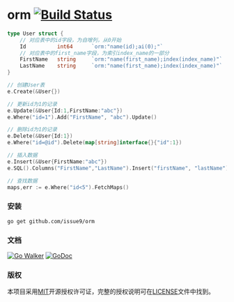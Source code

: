 orm [![Build Status](https://travis-ci.org/issue9/orm.svg?branch=master)](https://travis-ci.org/issue9/orm)
======

```go
type User struct {
    // 对应表中的id字段，为自增列，从0开始
    Id          int64      `orm:"name(id);ai(0);"`
    // 对应表中的first_name字段，为索引index_name的一部分
    FirstName   string     `orm:"name(first_name);index(index_name)"`
    LastName    string     `orm:"name(first_name);index(index_name)"`
}

// 创建User表
e.Create(&User{})

// 更新id为1的记录
e.Update(&User{Id:1,FirstName:"abc"})
e.Where("id=1").Add("FirstName", "abc").Update()

// 删除id为1的记录
e.Delete(&User{Id:1})
e.Where("id=@id").Delete(map[string]interface{}{"id":1})

// 插入数据
e.Insert(&User{FirstName:"abc"})
e.SQL().Columns("FirstName","LastName").Insert("firstName", "lastName")

// 查找数据
maps,err := e.Where("id<5").FetchMaps()
```

### 安装

```shell
go get github.com/issue9/orm
```


### 文档

[![Go Walker](http://gowalker.org/api/v1/badge)](http://gowalker.org/github.com/issue9/orm)
[![GoDoc](https://godoc.org/github.com/issue9/orm?status.svg)](https://godoc.org/github.com/issue9/orm)


### 版权

本项目采用[MIT](http://opensource.org/licenses/MIT)开源授权许可证，完整的授权说明可在[LICENSE](LICENSE)文件中找到。
